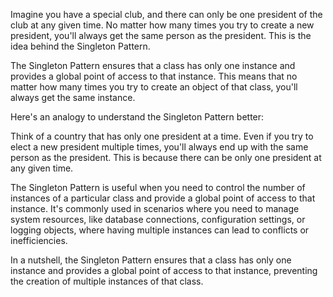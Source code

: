 Imagine you have a special club, and there can only be one president of the club at any given time. No matter how many times you try to create a new president, you'll always get the same person as the president. This is the idea behind the Singleton Pattern.

The Singleton Pattern ensures that a class has only one instance and provides a global point of access to that instance. This means that no matter how many times you try to create an object of that class, you'll always get the same instance.

Here's an analogy to understand the Singleton Pattern better:

Think of a country that has only one president at a time. Even if you try to elect a new president multiple times, you'll always end up with the same person as the president. This is because there can be only one president at any given time.

The Singleton Pattern is useful when you need to control the number of instances of a particular class and provide a global point of access to that instance. It's commonly used in scenarios where you need to manage system resources, like database connections, configuration settings, or logging objects, where having multiple instances can lead to conflicts or inefficiencies.

In a nutshell, the Singleton Pattern ensures that a class has only one instance and provides a global point of access to that instance, preventing the creation of multiple instances of that class.